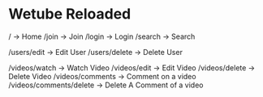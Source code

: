 # Wetube Reloaded

/ -> Home
/join -> Join
/login -> Login
/search -> Search

/users/edit -> Edit User
/users/delete -> Delete User

/videos/watch -> Watch Video
/videos/edit -> Edit Video
/videos/delete -> Delete Video
/videos/comments -> Comment on a video
/videos/comments/delete -> Delete A Comment of a video
